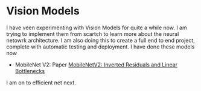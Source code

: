 # Vision Models

I have veen experimenting with Vision Models for quite a while now. I am trying to implement them from scartch to learn more about the neural netowrk architecture. I am also doing this to create a full end to end project, complete with automatic testing and deployment. I have done these models now

- MobileNet V2: Paper [MobileNetV2: Inverted Residuals and Linear Bottlenecks](https://arxiv.org/pdf/1801.04381)

I am on to efficient net next. 
